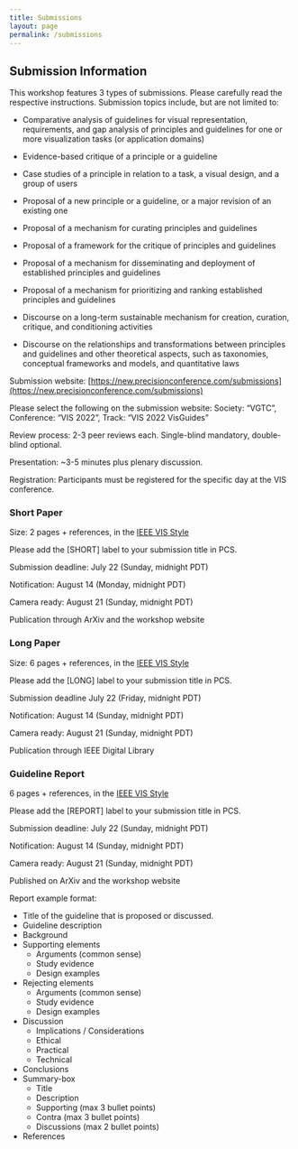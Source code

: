 ```yaml
---
title: Submissions
layout: page
permalink: /submissions
---
```


## Submission Information

This workshop features 3 types of submissions. Please carefully read the respective instructions. Submission topics include, but are not limited to:

- Comparative analysis of guidelines for visual representation, requirements, and gap analysis of principles and guidelines for one or more visualization tasks (or application domains)

- Evidence-based critique of a principle or a guideline

- Case studies of a principle in relation to a task, a visual design, and a group of users

- Proposal of a new principle or a guideline, or a major revision of an existing one

- Proposal of a mechanism for curating principles and guidelines

- Proposal of a framework for the critique of principles and guidelines

- Proposal of a mechanism for disseminating and deployment of established principles and guidelines

- Proposal of a mechanism for prioritizing and ranking established principles and guidelines

- Discourse on a long-term sustainable mechanism for creation, curation, critique, and conditioning activities

- Discourse on the relationships and transformations between principles and guidelines and other theoretical aspects, such as taxonomies, conceptual frameworks and models, and quantitative laws

Submission website: [https://new.precisionconference.com/submissions](https://new.precisionconference.com/submissions)

Please select the following on the submission website: Society: “VGTC”, Conference: “VIS 2022”, Track: “VIS 2022 VisGuides” 

Review process: 2-3 peer reviews each. Single-blind mandatory, double-blind optional.

Presentation: ~3-5 minutes plus plenary discussion.

Registration: Participants must be registered for the specific day at the VIS conference.


### Short Paper

Size: 2 pages + references, in the [IEEE VIS Style](https://tc.computer.org/vgtc/publications/journal/)

Please add the [SHORT] label to your submission title in PCS.

Submission deadline: July 22 (Sunday, midnight PDT)

Notification: August 14 (Monday, midnight PDT)

Camera ready: August 21 (Sunday, midnight PDT) 

Publication through ArXiv and the workshop website


### Long Paper

Size: 6 pages + references, in the [IEEE VIS Style](https://tc.computer.org/vgtc/publications/journal/) 

Please add the [LONG] label to your submission title in PCS.

Submission deadline July 22 (Friday, midnight PDT)

Notification: August 14 (Sunday, midnight PDT)

Camera ready: August 21 (Sunday, midnight PDT)

Publication through IEEE Digital Library


### Guideline Report

6 pages + references, in the [IEEE VIS Style](https://tc.computer.org/vgtc/publications/journal/) 

Please add the [REPORT] label to your submission title in PCS.

Submission deadline: July 22 (Sunday, midnight PDT)

Notification: August 14 (Sunday, midnight PDT)

Camera ready: August 21 (Sunday, midnight PDT)

Published on ArXiv and the workshop website

Report example format: 
- Title of the guideline that is proposed or discussed.
- Guideline description
- Background
- Supporting elements
    - Arguments (common sense)
    - Study evidence
    - Design examples
- Rejecting elements
    - Arguments (common sense)
    - Study evidence
    - Design examples
- Discussion
    - Implications / Considerations
    - Ethical
    - Practical
    - Technical
- Conclusions
- Summary-box
    - Title
    - Description
    - Supporting (max 3 bullet points)
    - Contra (max 3 bullet points)
    - Discussions (max 2 bullet points)
- References

